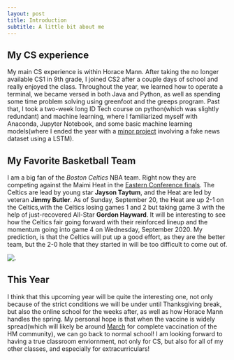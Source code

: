 ```yaml
---
layout: post
title: Introduction
subtitle: A little bit about me
---
```


## My CS experience

 My main CS experience is within Horace Mann. After taking the no longer available CS1 in 9th grade, I joined CS2 after a couple days of school and really enjoyed the class. Throughout the year, we learned how to operate a terminal, we became versed in both Java and Python, as well as spending some time problem solving using greenfoot and the greeps program. Past that, I took a two-week long ID Tech course on python(which was slightly redundant) and machine learning, where I familiarized myself with Anaconda, Jupyter Notebook, and some basic machine learning models(where I ended the year with a [minor project](https://www.codersarts.com/forum/machine-learning-projects/machine-learning-project-help-fake-news-detection) involving a fake news dataset using a LSTM).

## My Favorite Basketball Team

  I am a big fan of the _Boston Celtics_ NBA team. Right now they are competing against the Maimi Heat in the [Eastern Conference finals](https://www.nba.com/playoffs/2020/eastseries7). The Celtics are lead by young star __Jayson Taytum__, and the Heat are led by veteran __Jimmy Butler__. As of Sunday, September 20, the Heat are up 2-1 on the Celtics,with the Celtics losing games 1 and 2 but taking game 3 with the help of just-recovered All-Star __Gordon Hayward__. It will be interesting to see how the Celtics fair going forward with their reinforced lineup and the momentum going into game 4 on Wednesday, September 2020. My prediction, is that the Celtics will put up a good effort, as they are the better team, but the 2-0 hole that they started in will be too difficult to come out of.
  
   ![.](https://sportshub.cbsistatic.com/i/r/2020/01/30/29faaf81-d1b1-4c11-9ead-58b20c784012/thumbnail/640x360/c2dd4771339ea3a11732217906a67560/all-stars.jpg)

## This Year

 I think that this upcoming year will be quite the interesting one, not only because of the strict conditions we will be under until Thanksgiving break, but also the online school for the weeks after, as well as how Horace Mann handles the spring. My personal hope is that when the vaccine is widely spread(which will likely be around [March](https://www.theguardian.com/world/ng-interactive/2020/sep/20/covid-vaccine-tracker-when-will-a-coronavirus-vaccine-be-ready) for complete vaccination of the HM community), we can go back to normal school! I am looking forward to having a true classroom enviornment, not only for CS, but also for all of my other classes, and especially for extracurriculars!
